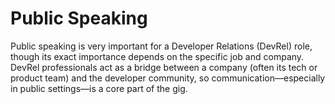 # Public Speaking

Public speaking is very important for a Developer Relations (DevRel) role, though its exact importance depends on the specific job and company. DevRel professionals act as a bridge between a company (often its tech or product team) and the developer community, so communication—especially in public settings—is a core part of the gig.
